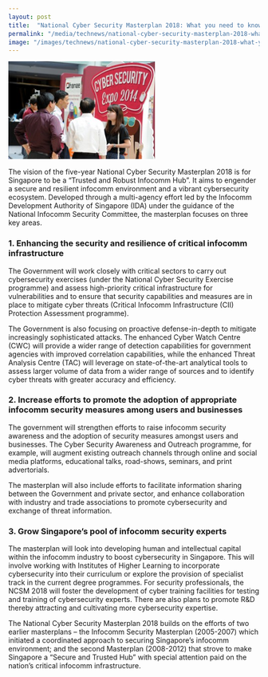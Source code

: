 ```yaml
---
layout: post
title:  "National Cyber Security Masterplan 2018: What you need to know"
permalink: "/media/technews/national-cyber-security-masterplan-2018-what-you-need-to-know"
image: "/images/technews/national-cyber-security-masterplan-2018-what-you-need-to-know-part-1.png"
---
```


![National Cyber Security Masterplan 2018: What you need to know](/images/technews/national-cyber-security-masterplan-2018-what-you-need-to-know-part-1.png)

The vision of the five-year National Cyber Security Masterplan 2018 is for Singapore to be a “Trusted and Robust Infocomm Hub”. It aims to engender a secure and resilient infocomm environment and a vibrant cybersecurity ecosystem. Developed through a multi-agency effort led by the Infocomm Development Authority of Singapore (IDA) under the guidance of the National Infocomm Security Committee, the masterplan focuses on three key areas.

### **1. Enhancing the security and resilience of critical infocomm infrastructure**

The Government will work closely with critical sectors to carry out cybersecurity exercises (under the National Cyber Security Exercise programme) and assess high-priority critical infrastructure for vulnerabilities and to ensure that security capabilities and measures are in place to mitigate cyber threats (Critical Infocomm Infrastructure (CII) Protection Assessment programme).

The Government is also focusing on proactive defense-in-depth to mitigate increasingly sophisticated attacks. The enhanced Cyber Watch Centre (CWC) will provide a wider range of detection capabilities for government agencies with improved correlation capabilities, while the enhanced Threat Analysis Centre (TAC) will leverage on state-of-the-art analytical tools to assess larger volume of data from a wider range of sources and to identify cyber threats with greater accuracy and efficiency.

### **2. Increase efforts to promote the adoption of appropriate infocomm security measures among users and businesses**

The government will strengthen efforts to raise infocomm security awareness and the adoption of security measures amongst users and businesses. The Cyber Security Awareness and Outreach programme, for example, will augment existing outreach channels through online and social media platforms, educational talks, road-shows, seminars, and print advertorials.

The masterplan will also include efforts to facilitate information sharing between the Government and private sector, and enhance collaboration with industry and trade associations to promote cybersecurity and exchange of threat information.

### **3. Grow Singapore’s pool of infocomm security experts**

The masterplan will look into developing human and intellectual capital within the infocomm industry to boost cybersecurity in Singapore.   This will involve working with Institutes of Higher Learning to incorporate cybersecurity into their curriculum or explore the provision of specialist track in the current degree programmes. For security professionals, the NCSM 2018 will foster the development of cyber training facilities for testing and training of cybersecurity experts. There are also plans to promote R&D thereby attracting and cultivating more cybersecurity expertise.

The National Cyber Security Masterplan 2018 builds on the efforts of two earlier masterplans – the Infocomm Security Masterplan (2005-2007) which initiated a coordinated approach to securing Singapore’s infocomm environment; and the second Masterplan (2008-2012) that strove to make Singapore a “Secure and Trusted Hub” with special attention paid on the nation’s critical infocomm infrastructure.
